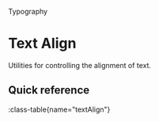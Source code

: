 <span text-primary fw-600>Typography</span>

# Text Align

Utilities for controlling the alignment of text.

## Quick reference

:class-table{name="textAlign"}
